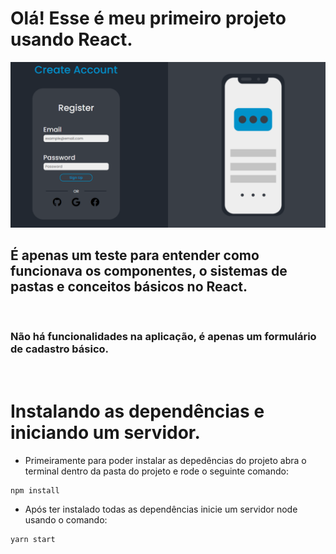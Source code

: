 # Olá! Esse é meu primeiro projeto usando React.

![screenshot](./images/screenshot.png)

## É apenas um teste para entender como funcionava os componentes, o sistemas de pastas e conceitos básicos no React.

&nbsp;

### Não há funcionalidades na aplicação, é apenas um formulário de cadastro básico.

&nbsp;

# Instalando as dependências e iniciando um servidor.

* Primeiramente para poder instalar as depedências do projeto abra o terminal dentro da pasta do projeto e rode o seguinte comando:
~~~
npm install
~~~

* Após ter instalado todas as dependências inicie um servidor node usando o comando:
~~~
yarn start
~~~
